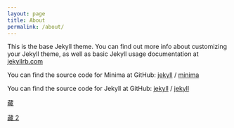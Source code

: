 ```yaml
---
layout: page
title: About
permalink: /about/
---
```


This is the base Jekyll theme. You can find out more info about customizing your Jekyll theme, as well as basic Jekyll usage documentation at [jekyllrb.com](https://jekyllrb.com/)

You can find the source code for Minima at GitHub:
[jekyll][jekyll-organization] /
[minima](https://github.com/jekyll/minima)

You can find the source code for Jekyll at GitHub:
[jekyll][jekyll-organization] /
[jekyll](https://github.com/jekyll/jekyll)

[藏](<javascript:window.location='http://localhost:3888/act?url='+encodeURIComponent(window.location.href);void(0);>)

[藏 2](<javascript:if(!window.location.href.match(/localhost:3888/))window.location='http://localhost:3888/hello?url='+encodeURIComponent(window.location.href);void(0);>)

[jekyll-organization]: https://github.com/jekyll
